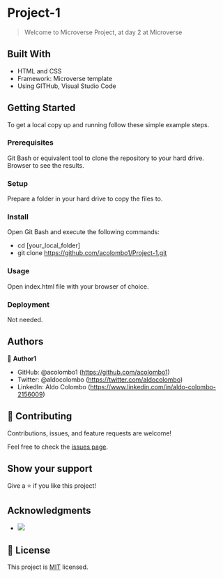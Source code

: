 # Project-1

> Welcome to Microverse Project, at day 2 at Microverse

## Built With

- HTML and CSS
- Framework: Microverse template
- Using GITHub, Visual Studio Code

## Getting Started

To get a local copy up and running follow these simple example steps.

### Prerequisites

Git Bash or equivalent tool to clone the repository to your hard drive.
Browser to see the results.

### Setup

Prepare a folder in your hard drive to copy the files to.

### Install

Open Git Bash and execute the following commands:
- cd [your_local_folder]
- git clone https://github.com/acolombo1/Project-1.git

### Usage

Open index.html file with your browser of choice.

### Deployment

Not needed.

## Authors

👤 **Author1**

- GitHub: @acolombo1 (https://github.com/acolombo1)
- Twitter: @aldocolombo (https://twitter.com/aldocolombo)
- LinkedIn: Aldo Colombo (https://www.linkedin.com/in/aldo-colombo-2156009)

## 🤝 Contributing

Contributions, issues, and feature requests are welcome!

Feel free to check the [issues page](../../issues/).

## Show your support

Give a ⭐️ if you like this project!

## Acknowledgments

- ![](https://img.shields.io/badge/Microverse-blueviolet)

## 📝 License

This project is [MIT](./LICENSE) licensed.
